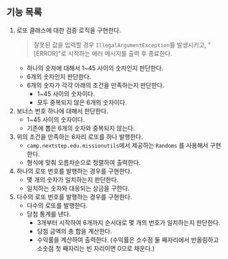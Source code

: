 ## 기능 목록
1. 로또 클래스에 대한 검증 로직을 구현한다.
   > 잘못된 값을 입력할 경우 `IllegalArgumentException`를 발생시키고, "[ERROR]"로 시작하는 에러 메시지를 출력 후 종료한다.
   - 하나의 숫자에 대해서 1~45 사이의 숫자인지 판단한다.
   - 6개의 숫자인지 판단한다.
   - 6개의 숫자가 각각 아래의 조건을 만족하는지 판단한다.
      - 1~45 사이의 숫자이다.
      - 모두 중복되지 않은 6개의 숫자이다.
2. 보너스 번호 하나에 대해서 판단한다.
      - 1~45 사이의 숫자이다.
      - 기존에 뽑은 6개의 숫자와 중복되지 않는다.
3. 위의 조건을 만족하는 6자리 로또를 하나 발행한다.
   - `camp.nextstep.edu.missionutils`에서 제공하는 `Randoms` 를 사용해서 구현한다.
   - 형식에 맞춰 오름차순으로 정렬하여 출력한다.
4. 하나의 로또 번호를 발행하는 경우를 구현한다.
   - 몇 개의 숫자가 일치하는지 판단한다.
   - 일치하는 숫자와 대응되는 상금을 구한다.
5. 다수의 로또 번호를 발행하는 경우를 구현한다.
   - 다수의 로또를 발행한다.
   - 당첨 통계를 낸다.
      - 3개부터 시작하여 6개까지 순서대로 몇 개의 번호가 일치하는지 판단한다.
      - 당첨 금액의 총 합을 계산한다.
      - 수익률을 계산하여 출력한다. (수익률은 소수점 둘 째자리에서 반올림하고 소숫점 첫 째자리는 빈 자리이면 0으로 채운다.)